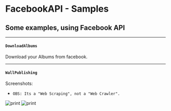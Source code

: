 # FacebookAPI - Samples

## Some examples, using Facebook API
--------------

#### `DownloadAlbums`

Download your Albums from facebook.

--------------


#### `WallPublishing`


Screenshots:


* `OBS: Its a "Web Scraping", not a "Web Crawler".`

![print](https://cloud.githubusercontent.com/assets/6937186/11912936/4833b1e2-a63a-11e5-924d-9ff4d1d41f2a.png)
![print](https://cloud.githubusercontent.com/assets/6937186/11912932/37c9783c-a63a-11e5-9f4f-16251e264383.png)
